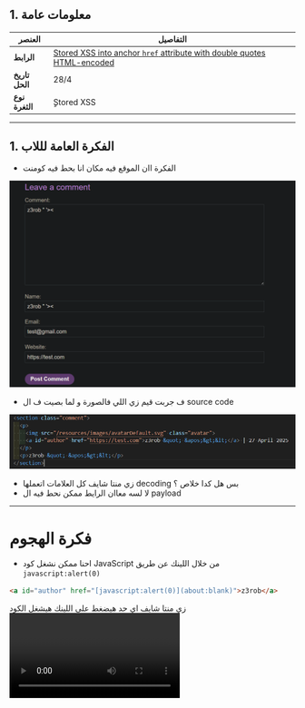 

## 1. معلومات عامة

| العنصر         | التفاصيل                                                                                                                                                                                    |
| -------------- | ------------------------------------------------------------------------------------------------------------------------------------------------------------------------------------------- |
| **الرابط**     | [Stored XSS into anchor `href` attribute with double quotes HTML-encoded](https://portswigger.net/web-security/cross-site-scripting/contexts/lab-href-attribute-double-quotes-html-encoded) |
| **تاريخ الحل** | 28/4                                                                                                                                                                                        |
| **نوع الثغرة** | ٍStored XSS                                                                                                                                                                                 |

---
## 1. الفكرة العامة لللاب

- الفكرة اان الموقع فيه مكان انا بحط فيه كومنت 

![Pasted image](../images/Pasted%20image%2020250428005732.png)

- ف جربت قيم زي اللي فالصورة و لما بصيت ف ال source code 

![Pasted image](../images/Pasted%20image%2020250428005919.png)
- زي منتا شايف كل العلامات اتعملها decoding  بس هل كدا خلاص ؟
- لا لسه معاان الرايط ممكن نحط فيه ال payload 
---
# فكرة الهجوم 

- احنا ممكن نشغل كود JavaScript من خلال اللينك عن طريق `javascript:alert(0)`  
```html
<a id="author" href="[javascript:alert(0)](about:blank)">z3rob</a>
```

زي منتا شايف اي حد هيضغط على اللينك هيشغل الكود 
![Recording](../images/Recording%202025-04-28%20010739.mp4)